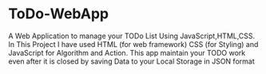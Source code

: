# ToDo-WebApp
A Web Application to manage your TODo List Using JavaScript,HTML,CSS.
In This Project I have used HTML (for web framework) CSS (for Styling) and JavaScript for Algorithm and Action.
This app maintain your TODO work even after it is closed by saving Data to your Local Storage in JSON format
